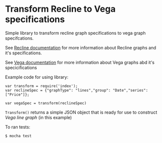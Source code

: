 # Transform Recline to Vega specifications

Simple library to transform recline graph specifications to vega graph specifcations.

See [Recline documentation](http://okfnlabs.org/recline/docs/tutorial-views.html) for more information about Recline graphs and it's specifications.

See [Vega documentation](https://github.com/vega/vega/wiki) for more information about Vega graphs abd it's specicifications


Example code for using library:
```
var transform = require('index');
var reclineSpec = {"graphType": "lines","group": "Date","series": ["Price"]};

var vegaSpec = transform(reclineSpec)
```
`Transform()` returns a simple JSON object that is ready for use to construct *Vega line graph* (in this example)


To ran tests:
```
$ mocha test
```
